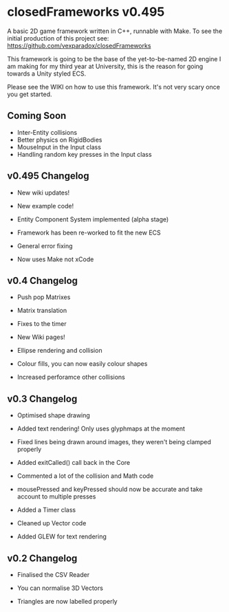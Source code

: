 # closedFrameworks v0.495

A basic 2D game framework written in C++, runnable with Make. To see the initial production of this project see: https://github.com/vexparadox/closedFrameworks

This framework is going to be the base of the yet-to-be-named 2D engine I am making for my third year at University, this is the reason for going towards a Unity styled ECS.

Please see the WIKI on how to use this framework. It's not very scary once you get started.

## Coming Soon

- Inter-Entity collisions
- Better physics on RigidBodies
- MouseInput in the Input class
- Handling random key presses in the Input class

## v0.495 Changelog

- New wiki updates!

- New example code!

- Entity Component System implemented (alpha stage)

- Framework has been re-worked to fit the new ECS 

- General error fixing

- Now uses Make not xCode

## v0.4 Changelog

- Push pop Matrixes

- Matrix translation

- Fixes to the timer

- New Wiki pages!

- Ellipse rendering and collision

- Colour fills, you can now easily colour shapes

- Increased perforamce other collisions

## v0.3 Changelog

- Optimised shape drawing
 
- Added text rendering! Only uses glyphmaps at the moment

- Fixed lines being drawn around images, they weren't being clamped properly

- Added exitCalled() call back in the Core

- Commented a lot of the collision and Math code

- mousePressed and keyPressed should now be accurate and take account to multiple presses

- Added a Timer class

- Cleaned up Vector code

- Added GLEW for text rendering

## v0.2 Changelog

- Finalised the CSV Reader

- You can normalise 3D Vectors

- Triangles are now labelled properly